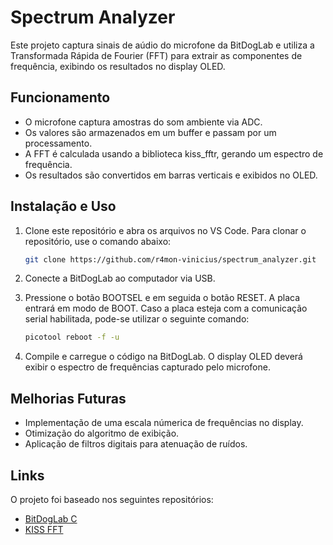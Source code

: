 # Spectrum Analyzer

Este projeto captura sinais de aúdio do microfone da BitDogLab e utiliza a Transformada Rápida de Fourier (FFT) para extrair as componentes de frequência, exibindo os resultados no display OLED.

## Funcionamento 

- O microfone captura amostras do som ambiente via ADC.
- Os valores são armazenados em um buffer e passam por um processamento.
- A FFT é calculada usando a biblioteca kiss_fftr, gerando um espectro de frequência.
- Os resultados são convertidos em barras verticais e exibidos no OLED.

## Instalação e Uso

1. Clone este repositório e abra os arquivos no VS Code. Para clonar o repositório, use o comando abaixo:
    ```bash 
    git clone https://github.com/r4mon-vinicius/spectrum_analyzer.git 
    ```

2. Conecte a BitDogLab ao computador via USB.
3. Pressione o botão BOOTSEL e em seguida o botão RESET. A placa entrará em modo de BOOT. Caso a placa esteja com a comunicação serial habilitada, pode-se utilizar o seguinte comando: 
    ```bash
    picotool reboot -f -u
    ```

4. Compile e carregue o código na BitDogLab. O display OLED deverá exibir o espectro de frequências capturado pelo microfone.

## Melhorias Futuras

- Implementação de uma escala númerica de frequências no display.
- Otimização do algoritmo de exibição.
- Aplicação de filtros digitais para atenuação de ruídos.

## Links

O projeto foi baseado nos seguintes repositórios:

- [BitDogLab C](https://github.com/BitDogLab/BitDogLab-C.git)
- [KISS FFT](https://github.com/mborgerding/kissfft.git)
